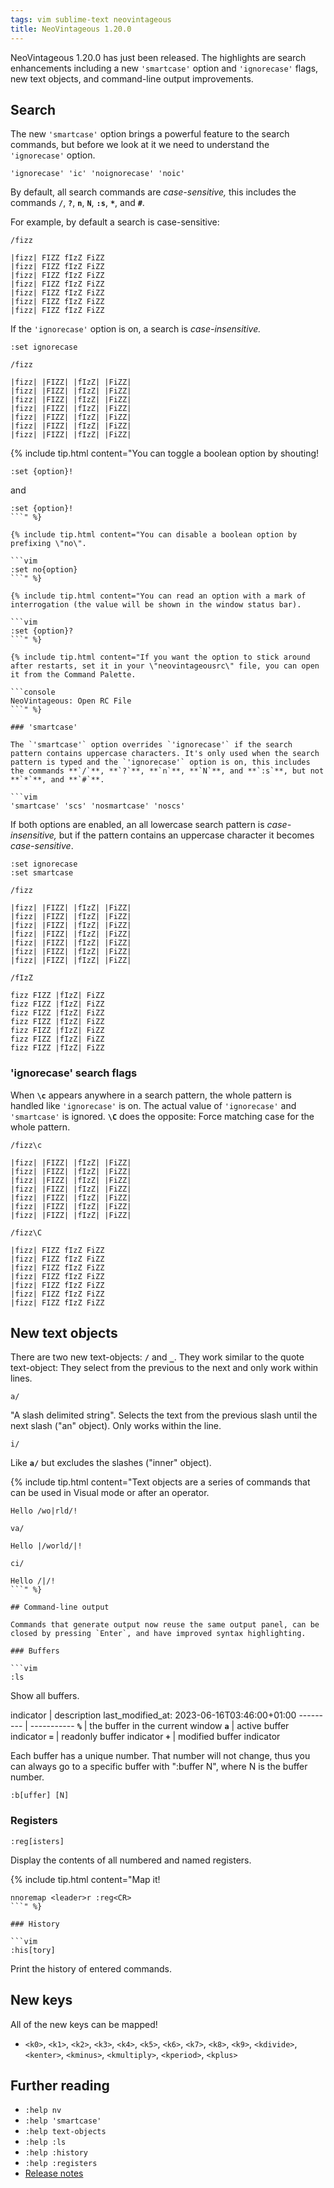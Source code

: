 ```yaml
---
tags: vim sublime-text neovintageous
title: NeoVintageous 1.20.0
---
```


NeoVintageous 1.20.0 has just been released. The highlights are search enhancements including a new `'smartcase'` option and `'ignorecase'` flags, new text objects, and command-line output improvements.

## Search

The new `'smartcase'` option brings a powerful feature to the search commands, but before we look at it we need to understand the `'ignorecase'` option.

```vim
'ignorecase' 'ic' 'noignorecase' 'noic'
```

By default, all search commands are *case-sensitive,* this includes the commands **`/`**, **`?`**, **`n`**, **`N`**, **`:s`**, **`*`**, and **`#`**.

For example, by default a search is case-sensitive:

```vim
/fizz
```

```
|fizz| FIZZ fIzZ FiZZ
|fizz| FIZZ fIzZ FiZZ
|fizz| FIZZ fIzZ FiZZ
|fizz| FIZZ fIzZ FiZZ
|fizz| FIZZ fIzZ FiZZ
|fizz| FIZZ fIzZ FiZZ
|fizz| FIZZ fIzZ FiZZ
```

If the `'ignorecase'` option is on, a search is *case-insensitive.*

```vim
:set ignorecase
```

```vim
/fizz
```

```
|fizz| |FIZZ| |fIzZ| |FiZZ|
|fizz| |FIZZ| |fIzZ| |FiZZ|
|fizz| |FIZZ| |fIzZ| |FiZZ|
|fizz| |FIZZ| |fIzZ| |FiZZ|
|fizz| |FIZZ| |fIzZ| |FiZZ|
|fizz| |FIZZ| |fIzZ| |FiZZ|
|fizz| |FIZZ| |fIzZ| |FiZZ|
```

{% include tip.html content="You can toggle a boolean option by shouting!

```vim
:set {option}!
```

and

```vim
:set {option}!
```" %}

{% include tip.html content="You can disable a boolean option by prefixing \"no\".

```vim
:set no{option}
```" %}

{% include tip.html content="You can read an option with a mark of interrogation (the value will be shown in the window status bar).

```vim
:set {option}?
```" %}

{% include tip.html content="If you want the option to stick around after restarts, set it in your \"neovintageousrc\" file, you can open it from the Command Palette.

```console
NeoVintageous: Open RC File
```" %}

### 'smartcase'

The `'smartcase'` option overrides `'ignorecase'` if the search pattern contains uppercase characters. It's only used when the search pattern is typed and the `'ignorecase'` option is on, this includes the commands **`/`**, **`?`**, **`n`**, **`N`**, and **`:s`**, but not **`*`**, and **`#`**.

```vim
'smartcase' 'scs' 'nosmartcase' 'noscs'
```

If both options are enabled, an all lowercase search pattern is *case-insensitive,* but if the pattern contains an uppercase character it becomes *case-sensitive*.

```vim
:set ignorecase
:set smartcase
```

```vim
/fizz
```

```
|fizz| |FIZZ| |fIzZ| |FiZZ|
|fizz| |FIZZ| |fIzZ| |FiZZ|
|fizz| |FIZZ| |fIzZ| |FiZZ|
|fizz| |FIZZ| |fIzZ| |FiZZ|
|fizz| |FIZZ| |fIzZ| |FiZZ|
|fizz| |FIZZ| |fIzZ| |FiZZ|
|fizz| |FIZZ| |fIzZ| |FiZZ|
```

```vim
/fIzZ
```

```
fizz FIZZ |fIzZ| FiZZ
fizz FIZZ |fIzZ| FiZZ
fizz FIZZ |fIzZ| FiZZ
fizz FIZZ |fIzZ| FiZZ
fizz FIZZ |fIzZ| FiZZ
fizz FIZZ |fIzZ| FiZZ
fizz FIZZ |fIzZ| FiZZ
```

### 'ignorecase' search flags

When **`\c`** appears anywhere in a search pattern, the whole pattern is handled like `'ignorecase'` is on.  The actual value of `'ignorecase'` and `'smartcase'` is ignored. **`\C`** does the opposite: Force matching case for the whole pattern.

```vim
/fizz\c
```

```
|fizz| |FIZZ| |fIzZ| |FiZZ|
|fizz| |FIZZ| |fIzZ| |FiZZ|
|fizz| |FIZZ| |fIzZ| |FiZZ|
|fizz| |FIZZ| |fIzZ| |FiZZ|
|fizz| |FIZZ| |fIzZ| |FiZZ|
|fizz| |FIZZ| |fIzZ| |FiZZ|
|fizz| |FIZZ| |fIzZ| |FiZZ|
```

```vim
/fizz\C
```

```
|fizz| FIZZ fIzZ FiZZ
|fizz| FIZZ fIzZ FiZZ
|fizz| FIZZ fIzZ FiZZ
|fizz| FIZZ fIzZ FiZZ
|fizz| FIZZ fIzZ FiZZ
|fizz| FIZZ fIzZ FiZZ
|fizz| FIZZ fIzZ FiZZ
```

## New text objects

There are two new text-objects: **`/`** and **`_`**. They work similar to the quote text-object: They select from the previous to the next and only work within lines.

```
a/
```

"A slash delimited string". Selects the text from the previous slash until the next slash ("an" object). Only works within the line.

```
i/
```

Like **`a/`** but excludes the slashes ("inner" object).

{% include tip.html content="Text objects are a series of commands that can be used in Visual mode or after an operator.

```
Hello /wo|rld/!
```

```
va/
```

```
Hello |/world/|!
```

```
ci/
```

```
Hello /|/!
```" %}

## Command-line output

Commands that generate output now reuse the same output panel, can be closed by pressing `Enter`, and have improved syntax highlighting.

### Buffers

```vim
:ls
```

Show all buffers.

indicator | description
last_modified_at: 2023-06-16T03:46:00+01:00
--------- | -----------
**`%`** | the buffer in the current window
**`a`** | active buffer indicator
**`=`** | readonly buffer indicator
**`+`** | modified buffer indicator

Each buffer has a unique number.  That number will not change, thus you can always go to a specific buffer with ":buffer N", where N is the buffer number.

```vim
:b[uffer] [N]
```

### Registers

```vim
:reg[isters]
```

Display the contents of all numbered and named registers.


{% include tip.html content="Map it!


```vim
nnoremap <leader>r :reg<CR>
```" %}

### History

```vim
:his[tory]
```

Print the history of entered commands.

## New keys

All of the new keys can be mapped!

* `<k0>`, `<k1>`, `<k2>`, `<k3>`, `<k4>`, `<k5>`, `<k6>`, `<k7>`, `<k8>`, `<k9>`, `<kdivide>`, `<kenter>`, `<kminus>`, `<kmultiply>`, `<kperiod>`, `<kplus>`

## Further reading

* `:help nv`
* `:help 'smartcase'`
* `:help text-objects`
* `:help :ls`
* `:help :history`
* `:help :registers`
* [Release notes](https://github.com/NeoVintageous/NeoVintageous/releases/tag/1.20.0)
